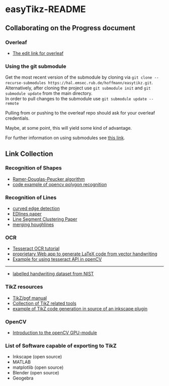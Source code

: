 # easyTikz-README
## Collaborating on the Progress document
### Overleaf
* [The edit link for overleaf](https://www.overleaf.com/9582212296gqwnwjcchzjc)

### Using the git submodule
Get the most recent version of the submodule by cloning via `git clone --recurse-submodules https://hal.emsec.rub.de/hoffmann/easytikz.git`.  
Alternatively, after cloning the project use `git submodule init` and `git submodule update` from the main directory.  
In order to pull changes to the submodule use `git submodule update --remote`  

Pulling from or pushing to the overleaf repo should ask for your overleaf credentials.  

Maybe, at some point, this will yield some kind of advantage.  

For further information on using submodules see [this link](https://git-scm.com/book/en/v2/Git-Tools-Submodules).

## Link Collection
### Recognition of Shapes
* [Ramer-Douglas-Peucker algorithm](https://de.wikipedia.org/wiki/Douglas-Peucker-Algorithmus "for contour approximation")
* [code example of opencv polygon recognition](https://stackoverflow.com/questions/15277323/opencv-shape-detection)

### Recognition of Lines
* [curved edge detection](http://www.wisdom.weizmann.ac.il/~nadler/Sublinear_Edge_Detection/Curved/Sublinear_curved_edge_detection.html)
* [EDlines paper](http://c-viz.eskisehir.edu.tr/pdfs/EDLines2011ICIP.pdf)
* [Line Segment Clustering Paper](http://citeseerx.ist.psu.edu/viewdoc/download?doi=10.1.1.38.4011&rep=rep1&type=pdf)
* [merging houghlines](https://stackoverflow.com/questions/45531074/how-to-merge-lines-after-houghlinesp)
### OCR
* [Tesseract OCR tutorial](https://medium.freecodecamp.org/getting-started-with-tesseract-part-i-2a6a6b1cf75e)
* [proprietary Web app to generate LaTeX code from vector handwriting](https://webdemo.myscript.com/views/math/index.html)
* [Example for using tesseract API in openCV](https://www.learnopencv.com/deep-learning-based-text-recognition-ocr-using-tesseract-and-opencv/)
<hr>

* [labelled handwriting dataset from NIST](https://www.nist.gov/srd/nist-special-database-19)

### TikZ resources
* [TikZ/pgf manual](http://ftp.uni-erlangen.de/ctan/graphics/pgf/base/doc/pgfmanual.pdf)  
* [Collection of TikZ related tools](http://tikz.de/tools/)
* [example of TikZ code generation in source of an inkscape plugin](https://github.com/kjellmf/svg2tikz/blob/master/svg2tikz/extensions/tikz_export.py)

### OpenCV
* [Introduction to the openCV GPU-module](https://docs.opencv.org/2.4.13.7/modules/gpu/doc/introduction.html)

### List of Software capable of exporting to TikZ
* Inkscape (open source)
* MATLAB
* matplotlib (open source)
* Blender (open source)
* Geogebra